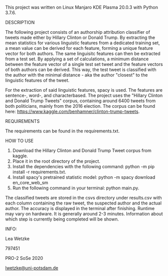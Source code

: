 This project was written on Linux Manjaro KDE Plasma 20.0.3 with Python 3.7.6.

DESCRIPTION

The following project consists of an authorship attribution classifier of tweets made either by Hillary Clinton or Donald Trump. By extracting the mean statistics for various linguistic features from a dedicated training set, 
a mean value can be derived for each feature, forming a unique feature vector for both authors. The same linguisitc features can then be extracted from a test set. By applying a set of calculations, a minimum distance between the
feature vector of a single test set tweet and the feature vectors of both authors can be derived. This way, the test tweet is classified with the author with the minimal distance - aka the author "closest" to the linguistic features of the tweet.

For the extraction of said linguistic features, spacy is used. The features are sentence-, word-, and characterbased.
The project uses the "Hillary Clinton and Donald Trump Tweets"  corpus, containing around 6400 tweets from both politicians, mainly from the 2016 election.
The corpus can be found here: https://www.kaggle.com/benhamner/clinton-trump-tweets.


REQUIREMENTS

The requirements can be found in the requirements.txt.


HOW TO USE

1) Download the Hillary Clinton and Donald Trump Tweet corpus from kaggle.
2) Place it in the root directory of the project.
3) Install the dependencies with the following command: python -m pip install -r requirements.txt.
4) Install spacy's pretrained statistic model: python -m spacy download en_core_web_sm
5) Run the following command in your terminal: python main.py.

The classified tweets are stored in the csvs directory under results.csv with each column containing the raw tweet, the suspected author and the actual author. The accuracy is displayed in the terminal after finishing.
Runtime may vary on hardware. It is generally around 2-3 minutes. Information about which step is currently being completed will be shown.


INFO:

Lea Wetzke

797451

PRO-2 SoSe 2020

lwetzke@uni-potsdam.de
